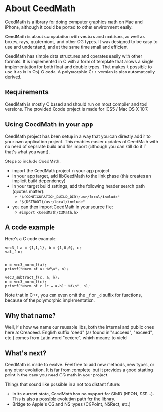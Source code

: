 About CeedMath
==============

CeedMath is a library for doing computer graphics math on Mac and iPhone, although it could be ported to other environment easily.

CeedMath is about computation with vectors and matrices, as well as boxes, rays, quaternions, and other CG types. It was designed to be easy to use and understand, and at the same time small and efficient.

CeedMath has simple data structures and operates easily with other formats. It is implemented in C with a form of template that allows a single implementation for both float and double types. That makes it possible to use it as is in Obj-C code. A polymorphic C++ version is also automatically derived.

Requirements
------------
CeedMath is mostly C based and should run on most compiler and tool versions. The provided Xcode project is made for iOS5 / Mac OS X 10.7.

Using CeedMath in your app
--------------------------
CeedMath project has been setup in a way that you can directly add it to your own application project. This enables easier updates of CeedMath with no need of separate build and file import (although you can still do it if that's what you want). 

Steps to include CeedMath:

* import the CeedMath project in your app project
* in your app target, add libCeedMath to the link phase (this creates an implicit build dependency)
* in your target build settings, add the following header search path (quotes matter):
	* `"$(CONFIGURATION_BUILD_DIR)/usr/local/include"`
	* `"$(DSTROOT)/usr/local/include"`
* you can then import CeedMath in your source file:
	* `#import <CeedMath/C3Math.h>`

A code example
--------------
Here's a C code example:

	vec3_f a = {1,1,1}, b = {1,0,0}, c;
	val_f n;
	
	
	n = vec3_norm_f(a);
	printf("Norm of a: %f\n", n);
	
	vec3_subtract_f(c, a, b);
	n = vec3_norm_f(c);
	printf("Norm of c (c = a-b): %f\n", n);

Note that in C++, you can even omit the `_f` or `_d` suffix for functions, because of the polymorphic implementation.


Why that name?
--------------
Well, it's how we name our reusable libs, both the internal and public ones here at Creaceed. English suffix "ceed" (as found in "succeed", "exceed", etc.) comes from Latin word "cedere", which means: to yield.

What's next?
------------
CeedMath is made to evolve. Feel free to add new methods, new types, or any other evolution. It is far from complete, but it provides a good starting point in the case you need CG math in your project.

Things that sound like possible in a not too distant future:

* In its current state, CeedMath has no support for SIMD (NEON, SSE…). This is also a possible evolution path for the library.
* Bridge to Apple's CG and NS types (CGPoint, NSRect, etc.)

